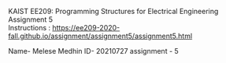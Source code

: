 
KAIST EE209: Programming Structures for Electrical Engineering\
Assignment 5\
Instructions : https://ee209-2020-fall.github.io/assignment/assignment5/assignment5.html 


Name- Melese Medhin
ID- 20210727
assignment - 5
